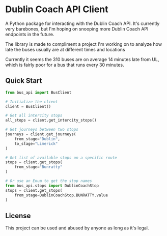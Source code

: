 # Dublin Coach API Client

A Python package for interacting with the Dublin Coach API. It's currently very barebones, but I'm hoping on snooping more Dublin Coach API endpoints in the future.

The library is made to compliment a project I'm working on to analyze how late the buses usually are at different times and locations 

Currently it seems the 310 buses are on average 14 minutes late from UL, which is fairly poor for a bus that runs every 30 minutes.

<!-- ## Installation

```bash
pip install -e .
```-->

## Quick Start

```python
from bus_api import BusClient

# Initialize the client
client = BusClient()

# Get all intercity stops
all_stops = client.get_intercity_stops()

# Get journeys between two stops
journeys = client.get_journeys(
    from_stage="Dublin",
    to_stage="Limerick"
)

# Get list of available stops on a specific route
stops = client.get_stops(
    from_stage="Bunratty"
)

# Or use an Enum to get the stop names
from bus_api.stops import DublinCoachStop
stops = client.get_stops(
    from_stage=DublinCoachStop.BUNRATTY.value
)
```

## License

This project can be used and abused by anyone as long as it's legal. 
